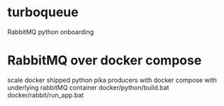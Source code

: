 # turboqueue
RabbitMQ python onboarding

# RabbitMQ over docker compose
scale docker shipped python pika producers with docker compose with underlying rabbitMQ container
docker/python/build.bat
docker/rabbit/run_app.bat